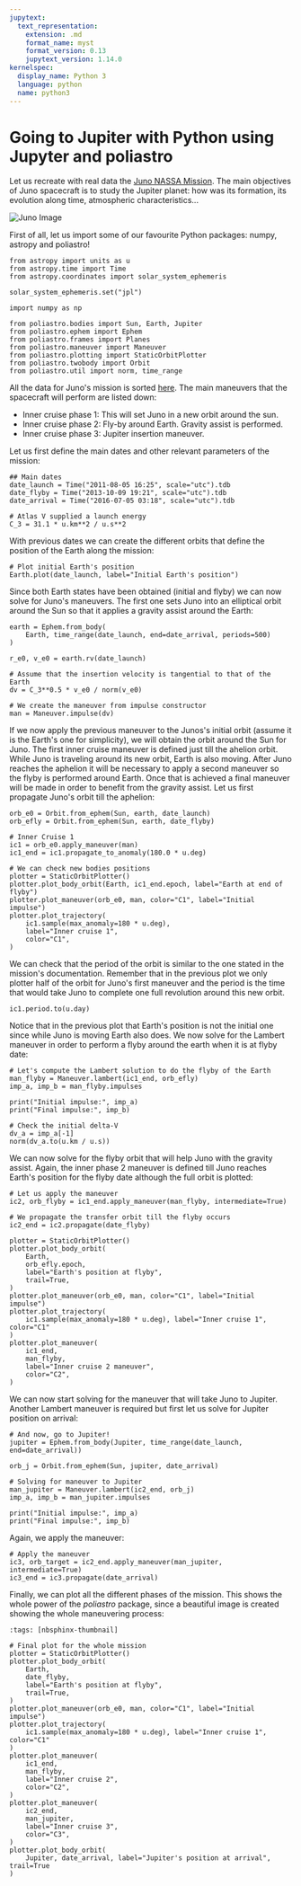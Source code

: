 ```yaml
---
jupytext:
  text_representation:
    extension: .md
    format_name: myst
    format_version: 0.13
    jupytext_version: 1.14.0
kernelspec:
  display_name: Python 3
  language: python
  name: python3
---
```


# Going to Jupiter with Python using Jupyter and poliastro

Let us recreate with real data the [Juno NASSA Mission](https://www.jpl.nasa.gov/news/press_kits/juno/overview/). The main objectives of Juno spacecraft is to study the Jupiter planet: how was its formation, its evolution along time, atmospheric characteristics...

![Juno Image](juno_spacecraft.png)

First of all, let us import some of our favourite Python packages: numpy, astropy and poliastro!

```{code-cell}
from astropy import units as u
from astropy.time import Time
from astropy.coordinates import solar_system_ephemeris

solar_system_ephemeris.set("jpl")

import numpy as np

from poliastro.bodies import Sun, Earth, Jupiter
from poliastro.ephem import Ephem
from poliastro.frames import Planes
from poliastro.maneuver import Maneuver
from poliastro.plotting import StaticOrbitPlotter
from poliastro.twobody import Orbit
from poliastro.util import norm, time_range
```

All the data for Juno's mission is sorted [here](https://github.com/poliastro/poliastro/wiki/EuroPython:-Per-Python-ad-Astra). The main maneuvers that the spacecraft will perform are listed down:

* Inner cruise phase 1: This will set Juno in a new orbit around the sun.
* Inner cruise phase 2: Fly-by around Earth. Gravity assist is performed.
* Inner cruise phase 3: Jupiter insertion maneuver.

Let us first define the main dates and other relevant parameters of the mission:

```{code-cell}
## Main dates
date_launch = Time("2011-08-05 16:25", scale="utc").tdb
date_flyby = Time("2013-10-09 19:21", scale="utc").tdb
date_arrival = Time("2016-07-05 03:18", scale="utc").tdb

# Atlas V supplied a launch energy
C_3 = 31.1 * u.km**2 / u.s**2
```

With previous dates we can create the different orbits that define the position of the Earth along the mission:

```{code-cell}
# Plot initial Earth's position
Earth.plot(date_launch, label="Initial Earth's position")
```

Since both Earth states have been obtained (initial and flyby) we can now solve for Juno's maneuvers. The first one sets Juno into an elliptical orbit around the Sun so that it applies a gravity assist around the Earth:

```{code-cell}
earth = Ephem.from_body(
    Earth, time_range(date_launch, end=date_arrival, periods=500)
)

r_e0, v_e0 = earth.rv(date_launch)
```

```{code-cell}
# Assume that the insertion velocity is tangential to that of the Earth
dv = C_3**0.5 * v_e0 / norm(v_e0)

# We create the maneuver from impulse constructor
man = Maneuver.impulse(dv)
```

If we now apply the previous maneuver to the Junos's initial orbit (assume it is the Earth's one for simplicity), we will obtain the orbit around the Sun for Juno. The first inner cruise maneuver is defined just till the ahelion orbit. While Juno is traveling around its new orbit, Earth is also moving. After Juno reaches the aphelion it will be necessary to apply a second maneuver so the flyby is performed around Earth. Once that is achieved a final maneuver will be made in order to benefit from the gravity assist. Let us first propagate Juno's orbit till the aphelion:

```{code-cell}
orb_e0 = Orbit.from_ephem(Sun, earth, date_launch)
orb_efly = Orbit.from_ephem(Sun, earth, date_flyby)

# Inner Cruise 1
ic1 = orb_e0.apply_maneuver(man)
ic1_end = ic1.propagate_to_anomaly(180.0 * u.deg)

# We can check new bodies positions
plotter = StaticOrbitPlotter()
plotter.plot_body_orbit(Earth, ic1_end.epoch, label="Earth at end of flyby")
plotter.plot_maneuver(orb_e0, man, color="C1", label="Initial impulse")
plotter.plot_trajectory(
    ic1.sample(max_anomaly=180 * u.deg),
    label="Inner cruise 1",
    color="C1",
)
```

We can check that the period of the orbit is similar to the one stated in the mission's documentation. Remember that in the previous plot we only plotter half of the orbit for Juno's first maneuver and the period is the time that would take Juno to complete one full revolution around this new orbit.

```{code-cell}
ic1.period.to(u.day)
```

Notice that in the previous plot that Earth's position is not the initial one since while Juno is moving Earth also does. We now solve for the Lambert maneuver in order to perform a flyby around the earth when it is at flyby date:

```{code-cell}
# Let's compute the Lambert solution to do the flyby of the Earth
man_flyby = Maneuver.lambert(ic1_end, orb_efly)
imp_a, imp_b = man_flyby.impulses

print("Initial impulse:", imp_a)
print("Final impulse:", imp_b)
```

```{code-cell}
# Check the initial delta-V
dv_a = imp_a[-1]
norm(dv_a.to(u.km / u.s))
```

We can now solve for the flyby orbit that will help Juno with the gravity assist. Again, the inner phase 2 maneuver is defined till Juno reaches Earth's position for the flyby date although the full orbit is plotted:

```{code-cell}
# Let us apply the maneuver
ic2, orb_flyby = ic1_end.apply_maneuver(man_flyby, intermediate=True)

# We propagate the transfer orbit till the flyby occurs
ic2_end = ic2.propagate(date_flyby)

plotter = StaticOrbitPlotter()
plotter.plot_body_orbit(
    Earth,
    orb_efly.epoch,
    label="Earth's position at flyby",
    trail=True,
)
plotter.plot_maneuver(orb_e0, man, color="C1", label="Initial impulse")
plotter.plot_trajectory(
    ic1.sample(max_anomaly=180 * u.deg), label="Inner cruise 1", color="C1"
)
plotter.plot_maneuver(
    ic1_end,
    man_flyby,
    label="Inner cruise 2 maneuver",
    color="C2",
)
```

We can now start solving for the maneuver that will take Juno to Jupiter. Another Lambert maneuver is required but first let us solve for Jupiter position on arrival:

```{code-cell}
# And now, go to Jupiter!
jupiter = Ephem.from_body(Jupiter, time_range(date_launch, end=date_arrival))

orb_j = Orbit.from_ephem(Sun, jupiter, date_arrival)
```

```{code-cell}
# Solving for maneuver to Jupiter
man_jupiter = Maneuver.lambert(ic2_end, orb_j)
imp_a, imp_b = man_jupiter.impulses

print("Initial impulse:", imp_a)
print("Final impulse:", imp_b)
```

Again, we apply the maneuver:

```{code-cell}
# Apply the maneuver
ic3, orb_target = ic2_end.apply_maneuver(man_jupiter, intermediate=True)
ic3_end = ic3.propagate(date_arrival)
```

Finally, we can plot all the different phases of the mission. This shows the whole power of the *poliastro* package, since a beautiful image is created showing the whole maneuvering process:

```{code-cell}
:tags: [nbsphinx-thumbnail]

# Final plot for the whole mission
plotter = StaticOrbitPlotter()
plotter.plot_body_orbit(
    Earth,
    date_flyby,
    label="Earth's position at flyby",
    trail=True,
)
plotter.plot_maneuver(orb_e0, man, color="C1", label="Initial impulse")
plotter.plot_trajectory(
    ic1.sample(max_anomaly=180 * u.deg), label="Inner cruise 1", color="C1"
)
plotter.plot_maneuver(
    ic1_end,
    man_flyby,
    label="Inner cruise 2",
    color="C2",
)
plotter.plot_maneuver(
    ic2_end,
    man_jupiter,
    label="Inner cruise 3",
    color="C3",
)
plotter.plot_body_orbit(
    Jupiter, date_arrival, label="Jupiter's position at arrival", trail=True
)
```
